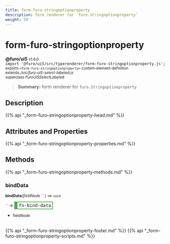 ```yaml
---
title: form-furo-stringoptionproperty
description: form renderer for `furo.Stringoptionproperty`
weight: 50
---
```


# form-furo-stringoptionproperty
**@furo/ui5** <small>v1.6.0</small>
<br>`import '@furo/ui5/src/typerenderer/form-furo-stringoptionproperty.js';`<small>
<br>exports `<form-furo-stringoptionproperty>` custom-element-definition
<br>extends */src/furo-ui5-select-labeled.js*
<br>superclass *FuroUi5SelectLabeled*</small>

> **Summary:** form renderer for `furo.Stringoptionproperty`

## Description



{{% api "_form-furo-stringoptionproperty-head.md" %}}

## Attributes and Properties
{{% api "_form-furo-stringoptionproperty-properties.md" %}}




## Methods
{{% api "_form-furo-stringoptionproperty-methods.md" %}}


### **bindData**
<small>**bindData**(*fieldNode* `` ) ⟹ `void`</small>

<small>`` </small> →
<span  style="border-width:2px 2px 2px 10px; border-style: solid;border-color:  rgb(76, 175, 80);font-family:monospace; padding:2px 4px;">fn-bind-data</span>



- <small>fieldNode </small>
<br><br>




{{% api "_form-furo-stringoptionproperty-footer.md" %}}
{{% api "_form-furo-stringoptionproperty-scripts.md" %}}
